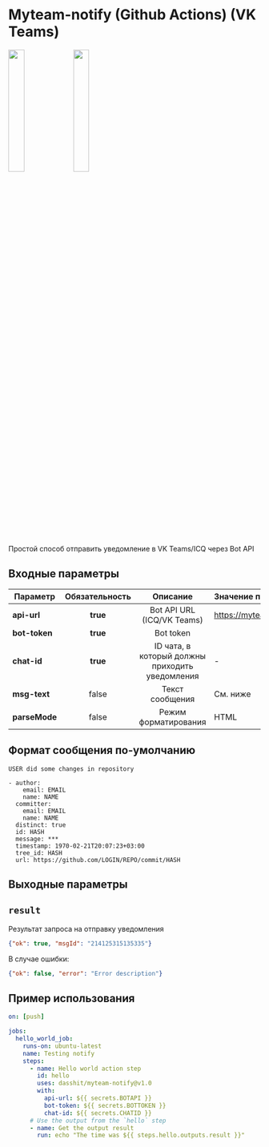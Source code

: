 # Myteam-notify (Github Actions) (VK Teams)

<img src="https://icq.com/botapi/res/logo_icq_new.png" width="25%">
<img src="https://myteam.mail.ru/botapi/res/logo_myteam.png" width="25%">

Простой способ отправить уведомление в VK Teams/ICQ через Bot API

## Входные параметры

| Параметр      | Обязательность |                    Описание                     | Значение по-умолчанию         |
|---------------|:--------------:|:-----------------------------------------------:|:------------------------------|
| **api-url**   |    **true**    |           Bot API URL (ICQ/VK Teams)            | https://myteam.mail.ru/bot/v1 |
| **bot-token** |    **true**    |                    Bot token                    |                               |
| **chat-id**   |    **true**    | ID чата, в который должны приходить уведомления | -                             |
| **msg-text**  |     false      |                 Текст сообщения                 | См. ниже                      |
| **parseMode** |     false      |              Режим форматирования               | HTML                          |

## Формат сообщения по-умолчанию

```
USER did some changes in repository

- author:
    email: EMAIL
    name: NAME
  committer:
    email: EMAIL
    name: NAME
  distinct: true
  id: HASH
  message: ***
  timestamp: 1970-02-21T20:07:23+03:00
  tree_id: HASH
  url: https://github.com/LOGIN/REPO/commit/HASH
```

## Выходные параметры

## `result`

Результат запроса на отправку уведомления

```json
{"ok": true, "msgId": "214125315135335"}
```

В случае ошибки:

```json
{"ok": false, "error": "Error description"}
```

## Пример использования

```yaml
on: [push]

jobs:
  hello_world_job:
    runs-on: ubuntu-latest
    name: Testing notify
    steps:
      - name: Hello world action step
        id: hello
        uses: dasshit/myteam-notify@v1.0
        with:
          api-url: ${{ secrets.BOTAPI }}
          bot-token: ${{ secrets.BOTTOKEN }}
          chat-id: ${{ secrets.CHATID }}
      # Use the output from the `hello` step
      - name: Get the output result
        run: echo "The time was ${{ steps.hello.outputs.result }}"
```
